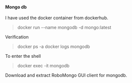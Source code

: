 #### Mongo db

I have used the docker container from dockerhub.

> docker run --name mongodb -d mongo:latest

Verification

> docker ps -a 
> docker logs mongodb


To enter the shell

> docker exec -it mongodb




Download and extract RoboMongo GUI client for mongodb.
